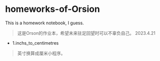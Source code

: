# homeworks-of-Orsion
This is a homework notebook, I guess.

>这是Orson的作业本，希望未来驻足回望时可以不辜负自己。
>2023.4.21

+ 1.inchs_to_centimetres
>英寸换算成厘米小程序。
